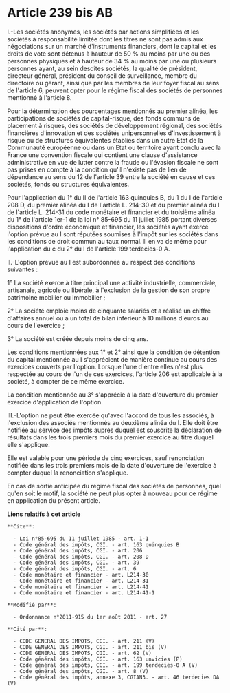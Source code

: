 # Article 239 bis AB

I.-Les sociétés anonymes, les sociétés par actions simplifiées et les sociétés à responsabilité limitée dont les titres ne
sont pas admis aux négociations sur un marché d'instruments financiers, dont le capital et les droits de vote sont détenus à
hauteur de 50 % au moins par une ou des personnes physiques et à hauteur de 34 % au moins par une ou plusieurs personnes
ayant, au sein desdites sociétés, la qualité de président, directeur général, président du conseil de surveillance, membre du
directoire ou gérant, ainsi que par les membres de leur foyer fiscal au sens de l'article 6, peuvent opter pour le régime
fiscal des sociétés de personnes mentionné à l'article 8. 

Pour la détermination des pourcentages mentionnés au premier alinéa, les participations de sociétés de capital-risque, des
fonds communs de placement à risques, des sociétés de développement régional, des sociétés financières d'innovation et des
sociétés unipersonnelles d'investissement à risque ou de structures équivalentes établies dans un autre Etat de la Communauté
européenne ou dans un Etat ou territoire ayant conclu avec la France une convention fiscale qui contient une clause
d'assistance administrative en vue de lutter contre la fraude ou l'évasion fiscale ne sont pas prises en compte à la
condition qu'il n'existe pas de lien de dépendance au sens du 12 de l'article 39 entre la société en cause et ces sociétés,
fonds ou structures équivalentes. 

Pour l'application du 1° du II de l'article 163 quinquies B, du 1 du I de l'article 208 D, du premier alinéa du I de
l'article L. 214-30 et du premier alinéa du I de l'article L. 214-31 du code monétaire et financier et du troisième alinéa du
1° de l'article 1er-1 de la loi n° 85-695 du 11 juillet 1985 portant diverses dispositions d'ordre économique et financier,
les sociétés ayant exercé l'option prévue au I sont réputées soumises à l'impôt sur les sociétés dans les conditions de droit
commun au taux normal. Il en va de même pour l'application du c du 2° du I de l'article 199 terdecies-0 A. 

II.-L'option prévue au I est subordonnée au respect des conditions suivantes : 

1° La société exerce à titre principal une activité industrielle, commerciale, artisanale, agricole ou libérale, à
l'exclusion de la gestion de son propre patrimoine mobilier ou immobilier ; 

2° La société emploie moins de cinquante salariés et a réalisé un chiffre d'affaires annuel ou a un total de bilan inférieur
à 10 millions d'euros au cours de l'exercice ; 

3° La société est créée depuis moins de cinq ans. 

Les conditions mentionnées aux 1° et 2° ainsi que la condition de détention du capital mentionnée au I s'apprécient de
manière continue au cours des exercices couverts par l'option. Lorsque l'une d'entre elles n'est plus respectée au cours de
l'un de ces exercices, l'article 206 est applicable à la société, à compter de ce même exercice. 

La condition mentionnée au 3° s'apprécie à la date d'ouverture du premier exercice d'application de l'option. 

III.-L'option ne peut être exercée qu'avec l'accord de tous les associés, à l'exclusion des associés mentionnés au deuxième
alinéa du I. Elle doit être notifiée au service des impôts auprès duquel est souscrite la déclaration de résultats dans les
trois premiers mois du premier exercice au titre duquel elle s'applique. 

Elle est valable pour une période de cinq exercices, sauf renonciation notifiée dans les trois premiers mois de la date
d'ouverture de l'exercice à compter duquel la renonciation s'applique. 

En cas de sortie anticipée du régime fiscal des sociétés de personnes, quel qu'en soit le motif, la société ne peut plus
opter à nouveau pour ce régime en application du présent article.

**Liens relatifs à cet article**

	**Cite**:

	  - Loi n°85-695 du 11 juillet 1985 - art. 1-1
	  - Code général des impôts, CGI. - art. 163 quinquies B
	  - Code général des impôts, CGI. - art. 206
	  - Code général des impôts, CGI. - art. 208 D
	  - Code général des impôts, CGI. - art. 39
	  - Code général des impôts, CGI. - art. 6
	  - Code monétaire et financier - art. L214-30
	  - Code monétaire et financier - art. L214-31
	  - Code monétaire et financier - art. L214-41
	  - Code monétaire et financier - art. L214-41-1

	**Modifié par**:

	  - Ordonnance n°2011-915 du 1er août 2011 - art. 27

	**Cité par**:

	  - CODE GENERAL DES IMPOTS, CGI. - art. 211 (V)
	  - CODE GENERAL DES IMPOTS, CGI. - art. 211 bis (V)
	  - CODE GENERAL DES IMPOTS, CGI. - art. 62 (V)
	  - Code général des impôts, CGI. - art. 163 unvicies (P)
	  - Code général des impôts, CGI. - art. 199 terdecies-0 A (V)
	  - Code général des impôts, CGI. - art. 8 (V)
	  - Code général des impôts, annexe 3, CGIAN3. - art. 46 terdecies DA (V)
